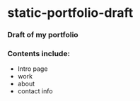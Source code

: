 # static-portfolio-draft

### Draft of my portfolio

### Contents include:

* Intro page 
* work 
* about 
* contact info